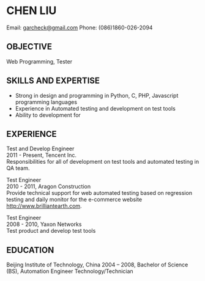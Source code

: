 # CHEN LIU
Email: garcheck@gmail.com Phone: (086)1860-026-2094  

## OBJECTIVE
Web Programming, Tester

## SKILLS AND EXPERTISE
* Strong in design and programming in Python, C, PHP, Javascript programming languages
* Experience in Automated testing and development on test tools
* Ability to development for


## EXPERIENCE

Test and Develop Engineer  
2011 - Present, Tencent Inc.   
Responsibilities for all of development on test tools and automated testing in QA team.

Test Engineer  
2010 - 2011, Aragon Construction  
Provide technical support for web automated testing based on regression testing and daily monitor
for the e-commerce website http://www.brilliantearth.com.

Test Engineer  
2008 - 2010, Yaxon Networks  
Test product and develop test tools

## EDUCATION
Beijing Institute of Technology, China
2004 – 2008, Bachelor of Science (BS), Automation Engineer Technology/Technician

